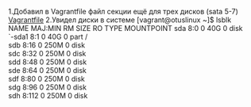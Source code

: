 1.Добавил в Vagrantfile файл секции ещё для трех дисков (sata 5-7) 
    [Vagrantfile](Vagrantfile) 
2.Увидел диски в системе 
[vagrant@otuslinux ~]$ lsblk              
NAME   MAJ:MIN RM  SIZE RO TYPE MOUNTPOINT
sda      8:0    0   40G  0 disk           
`-sda1   8:1    0   40G  0 part /         
sdb      8:16   0  250M  0 disk           
sdc      8:32   0  250M  0 disk           
sdd      8:48   0  250M  0 disk           
sde      8:64   0  250M  0 disk           
sdf      8:80   0  250M  0 disk           
sdg      8:96   0  250M  0 disk           
sdh      8:112  0  250M  0 disk           
